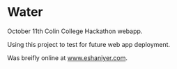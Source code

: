 # Water
October 11th Colin College Hackathon webapp. 

Using this project to test for future web app deployment. 

Was breifly online at www.eshaniyer.com. 
